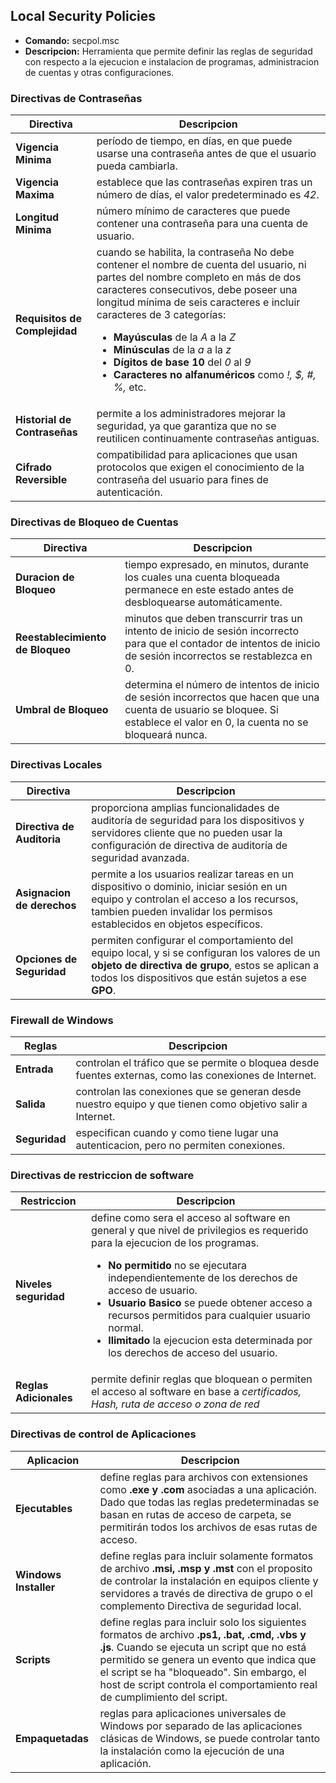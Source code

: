 ## Local Security Policies

*  __Comando:__ secpol.msc
*  __Descripcion:__ Herramienta que permite definir las reglas de seguridad con respecto a la ejecucion e instalacion de
programas, administracion de cuentas y otras configuraciones.

### Directivas de Contraseñas
| Directiva | Descripcion |
|-|-|
| __Vigencia Minima__ | período de tiempo, en días, en que puede usarse una contraseña antes de que el usuario pueda cambiarla.  |
| __Vigencia Maxima__ | establece que las contraseñas expiren tras un número de días, el valor predeterminado es _42_. |
| __Longitud Minima__ | número mínimo de caracteres que puede contener una contraseña para una cuenta de usuario. |
| __Requisitos de Complejidad__ | cuando se habilita, la contraseña No debe contener el nombre de cuenta del usuario, ni partes del nombre completo en más de dos caracteres consecutivos, debe poseer una longitud mínima de seis caracteres e incluir caracteres de 3 categorías: <ul> <li> __Mayúsculas__ de la _A_ a la _Z_</li><li>__Minúsculas__ de la _a_ a la _z_</li><li>__Dígitos de base 10__ del _0_ al _9_</li><li>__Caracteres no alfanuméricos__ como _!, $, #, %,_ etc. </li></ul> | 
| __Historial de Contraseñas__ | permite a los administradores mejorar la seguridad, ya que garantiza que no se reutilicen continuamente contraseñas antiguas. |
| __Cifrado Reversible__ | compatibilidad para aplicaciones que usan protocolos que exigen el conocimiento de la contraseña del usuario para fines de autenticación. |

### Directivas de Bloqueo de Cuentas

| Directiva | Descripcion |
|-|-|
| __Duracion de Bloqueo__ | tiempo expresado, en minutos, durante los cuales una cuenta bloqueada permanece en este estado antes de desbloquearse automáticamente. |
| __Reestablecimiento de Bloqueo__ | minutos que deben transcurrir tras un intento de inicio de sesión incorrecto para que el contador de intentos de inicio de sesión incorrectos se restablezca en 0. |
| __Umbral de Bloqueo__ | determina el número de intentos de inicio de sesión incorrectos que hacen que una cuenta de usuario se bloquee. Si establece el valor en 0, la cuenta no se bloqueará nunca. |

### Directivas Locales

| Directiva | Descripcion |
|-|-|
| __Directiva de Auditoria__ | proporciona amplias funcionalidades de auditoría de seguridad para los dispositivos y servidores cliente que no pueden usar la configuración de directiva de auditoría de seguridad avanzada. |
| __Asignacion de derechos__ | permite a los usuarios realizar tareas en un dispositivo o dominio, iniciar sesión en un equipo y controlan el acceso a los recursos, tambien pueden invalidar los permisos establecidos en objetos específicos. |
| __Opciones de Seguridad__ | permiten configurar el comportamiento del equipo local, y si se configuran los valores de un __objeto de directiva de grupo__, estos se aplican a todos los dispositivos que están sujetos a ese __GPO__. |

### Firewall de Windows
|Reglas | Descripcion |
|-|-|
| __Entrada__ | controlan el tráfico que se permite o bloquea desde fuentes externas, como las conexiones de Internet. |
| __Salida__ | controlan las conexiones que se generan desde nuestro equipo y que tienen como objetivo salir a Internet. |
| __Seguridad__ | especifican cuando y como tiene lugar una autenticacion, pero no permiten conexiones. |

### Directivas de restriccion de software

| Restriccion | Descripcion |
|-|-|
| __Niveles seguridad__ | define como sera el acceso al software en general y que nivel de privilegios es requerido para la ejecucion de los programas. <ul><li>__No permitido__ no se ejecutara independientemente de los derechos de acceso de usuario. </li><li>__Usuario Basico__ se puede obtener acceso a recursos permitidos para cualquier usuario normal. </li><li>__Ilimitado__ la ejecucion esta determinada por los derechos de acceso del usuario.</li></ul>
| __Reglas Adicionales__ | permite definir reglas que bloquean o permiten el acceso al software en base a _certificados, Hash, ruta de acceso o zona de red_ |

### Directivas de control de Aplicaciones
| Aplicacion | Descripcion |
|-|-|
| __Ejecutables__ | define reglas para archivos con extensiones como __.exe y .com__ asociadas a una aplicación. Dado que todas las reglas predeterminadas se basan en rutas de acceso de carpeta, se permitirán todos los archivos de esas rutas de acceso. |
| __Windows Installer__ | define reglas para incluir solamente formatos de archivo __.msi, .msp y .mst__ con el proposito de controlar la instalación en equipos cliente y servidores a través de directiva de grupo o el complemento Directiva de seguridad local. |
| __Scripts__ | define reglas para incluir solo los siguientes formatos de archivo __.ps1, .bat, .cmd, .vbs y .js__. Cuando se ejecuta un script que no está permitido se genera un evento que indica que el script se ha "bloqueado". Sin embargo, el host de script controla el comportamiento real de cumplimiento del script. |
| __Empaquetadas__ | reglas para aplicaciones universales de Windows por separado de las aplicaciones clásicas de Windows, se puede controlar tanto la instalación como la ejecución de una aplicación. |
